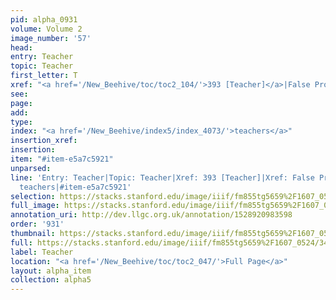 ```yaml
---
pid: alpha_0931
volume: Volume 2
image_number: '57'
head: 
entry: Teacher
topic: Teacher
first_letter: T
xref: "<a href='/New_Beehive/toc/toc2_104/'>393 [Teacher]</a>|False Prophets"
see: 
page: 
add: 
type: 
index: "<a href='/New_Beehive/index5/index_4073/'>teachers</a>"
insertion_xref: 
insertion: 
item: "#item-e5a7c5921"
unparsed: 
line: 'Entry: Teacher|Topic: Teacher|Xref: 393 [Teacher]|Xref: False Prophets|Index:
  teachers|#item-e5a7c5921'
selection: https://stacks.stanford.edu/image/iiif/fm855tg5659%2F1607_0524/346,3102,3049,560/full/0/default.jpg
full_image: https://stacks.stanford.edu/image/iiif/fm855tg5659%2F1607_0524/full/full/0/default.jpg
annotation_uri: http://dev.llgc.org.uk/annotation/1528920983598
order: '931'
thumbnail: https://stacks.stanford.edu/image/iiif/fm855tg5659%2F1607_0524/346,3102,600,180/250,/0/default.jpg
full: https://stacks.stanford.edu/image/iiif/fm855tg5659%2F1607_0524/346,3102,3049,560/full/0/default.jpg
label: Teacher
location: "<a href='/New_Beehive/toc/toc2_047/'>Full Page</a>"
layout: alpha_item
collection: alpha5
---
```

